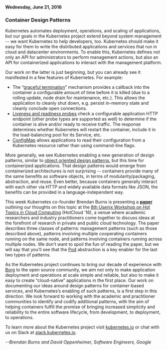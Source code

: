 #### Wednesday, June 21, 2016 
### Container Design Patterns 
Kubernetes automates deployment, operations, and scaling of applications, but our goals in the Kubernetes project extend beyond system management -- we want Kubernetes to help developers, too. Kubernetes should make it easy for them to write the distributed applications and services that run in cloud and datacenter environments. To enable this, Kubernetes defines not only an API for administrators to perform management actions, but also an API for containerized applications to interact with the management platform.  
  
Our work on the latter is just beginning, but you can already see it manifested in a few features of Kubernetes. For example:  
  

- The “[graceful termination](http://kubernetes.io/docs/api-reference/v1/definitions/#_v1_podspec)” mechanism provides a callback into the container a configurable amount of time before it is killed (due to a rolling update, node drain for maintenance, etc.). This allows the application to cleanly shut down, e.g. persist in-memory state and cleanly conclude open connections.
- [Liveness and readiness probes](http://kubernetes.io/docs/user-guide/production-pods/#liveness-and-readiness-probes-aka-health-checks) check a configurable application HTTP endpoint (other probe types are supported as well) to determine if the container is alive and/or ready to receive traffic. The response determines whether Kubernetes will restart the container, include it in the load-balancing pool for its Service, etc.
- [ConfigMap](http://kubernetes.io/docs/user-guide/configmap/) allows applications to read their configuration from a Kubernetes resource rather than using command-line flags.
  
More generally, we see Kubernetes enabling a new generation of design patterns, similar to [object oriented design patterns](https://en.wikipedia.org/wiki/Object-oriented_programming#Design_patterns), but this time for containerized applications. That design patterns would emerge from containerized architectures is not surprising -- containers provide many of the same benefits as software objects, in terms of modularity/packaging, abstraction, and reuse. Even better, because containers generally interact with each other via HTTP and widely available data formats like JSON, the benefits can be provided in a language-independent way.  
  
This week Kubernetes co-founder Brendan Burns is presenting a [**paper**](https://www.usenix.org/conference/hotcloud16/workshop-program/presentation/burns) outlining our thoughts on this topic at the [8th Usenix Workshop on Hot Topics in Cloud Computing](https://www.usenix.org/conference/hotcloud16) (HotCloud ‘16), a venue where academic researchers and industry practitioners come together to discuss ideas at the forefront of research in private and public cloud technology. The paper describes three classes of patterns: management patterns (such as those described above), patterns involving multiple cooperating containers running on the same node, and patterns involving containers running across multiple nodes. We don’t want to spoil the fun of reading the paper, but we will say that you’ll see that the [Pod](http://kubernetes.io/docs/user-guide/pods/) abstraction is a key enabler for the last two types of patterns.  
  
As the Kubernetes project continues to bring our decade of experience with [Borg](https://queue.acm.org/detail.cfm?id=2898444) to the open source community, we aim not only to make application deployment and operations at scale simple and reliable, but also to make it easy to create “cloud-native” applications in the first place. Our work on documenting our ideas around design patterns for container-based services, and Kubernetes’s enabling of such patterns, is a first step in this direction. We look forward to working with the academic and practitioner communities to identify and codify additional patterns, with the aim of helping containers fulfill the promise of bringing increased simplicity and reliability to the entire software lifecycle, from development, to deployment, to operations.  
  
To learn more about the Kubernetes project visit [kubernetes.io](http://kubernetes.io/) or chat with us on Slack at [slack.kubernetes.io](http://slack.kubernetes.io/).  
  
-_-Brendan Burns and David Oppenheimer, Software Engineers, Google_  
  
  
  

  

